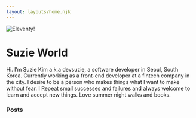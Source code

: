 ```yaml
---
layout: layouts/home.njk
---
```


<div class="illo-container">
  <img src="../public/logo/me.png" class="illustration" style="align: right" alt="Eleventy!">
</div>

# Suzie World

Hi. I’m Suzie Kim a.k.a devsuzie, a software developer in Seoul, South Korea.
Currently working as a front-end developer at a fintech company in the city. I
desire to be a person who makes things what I want to make without fear. I
Repeat small successes and failures and always welcome to learn and accept new
things. Love summer night walks and books.

### Posts
